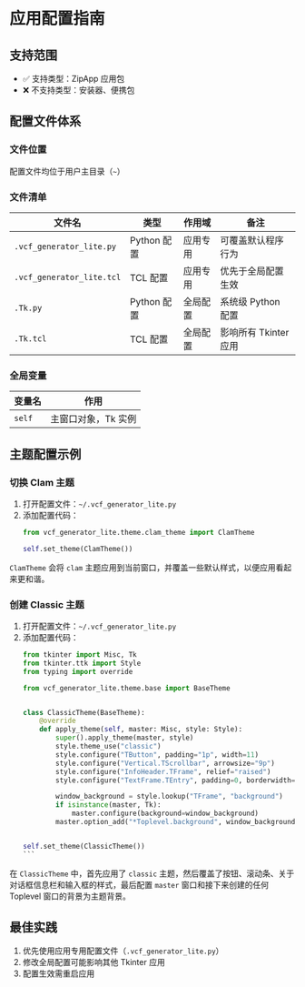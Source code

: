 # 应用配置指南

## 支持范围

- ✅ 支持类型：ZipApp 应用包
- ❌ 不支持类型：安装器、便携包

## 配置文件体系

### 文件位置

配置文件均位于用户主目录（`~`）

### 文件清单

| 文件名                    | 类型        | 作用域   | 备注                  |
| ------------------------- | ----------- | -------- | --------------------- |
| `.vcf_generator_lite.py`  | Python 配置 | 应用专用 | 可覆盖默认程序行为    |
| `.vcf_generator_lite.tcl` | TCL 配置    | 应用专用 | 优先于全局配置生效    |
| `.Tk.py`                  | Python 配置 | 全局配置 | 系统级 Python 配置    |
| `.Tk.tcl`                 | TCL 配置    | 全局配置 | 影响所有 Tkinter 应用 |

### 全局变量

| 变量名 | 作用                |
| ------ | ------------------- |
| `self` | 主窗口对象，Tk 实例 |

## 主题配置示例

### 切换 Clam 主题

1. 打开配置文件：`~/.vcf_generator_lite.py`
2. 添加配置代码：
    ```python
    from vcf_generator_lite.theme.clam_theme import ClamTheme

    self.set_theme(ClamTheme())
    ```

`ClamTheme` 会将 `clam` 主题应用到当前窗口，并覆盖一些默认样式，以便应用看起来更和谐。

### 创建 Classic 主题

1. 打开配置文件：`~/.vcf_generator_lite.py`
2. 添加配置代码：
    ````python
    from tkinter import Misc, Tk
    from tkinter.ttk import Style
    from typing import override

    from vcf_generator_lite.theme.base import BaseTheme


    class ClassicTheme(BaseTheme):
        @override
        def apply_theme(self, master: Misc, style: Style):
            super().apply_theme(master, style)
            style.theme_use("classic")
            style.configure("TButton", padding="1p", width=11)
            style.configure("Vertical.TScrollbar", arrowsize="9p")
            style.configure("InfoHeader.TFrame", relief="raised")
            style.configure("TextFrame.TEntry", padding=0, borderwidth="2p")

            window_background = style.lookup("TFrame", "background")
            if isinstance(master, Tk):
                master.configure(background=window_background)
            master.option_add("*Toplevel.background", window_background)


    self.set_theme(ClassicTheme())
    ```

在 `ClassicTheme` 中，首先应用了 `classic` 主题，然后覆盖了按钮、滚动条、关于对话框信息栏和输入框的样式，最后配置
`master` 窗口和接下来创建的任何 Toplevel 窗口的背景为主题背景。

## 最佳实践

1. 优先使用应用专用配置文件（`.vcf_generator_lite.py`）
2. 修改全局配置可能影响其他 Tkinter 应用
3. 配置生效需重启应用
